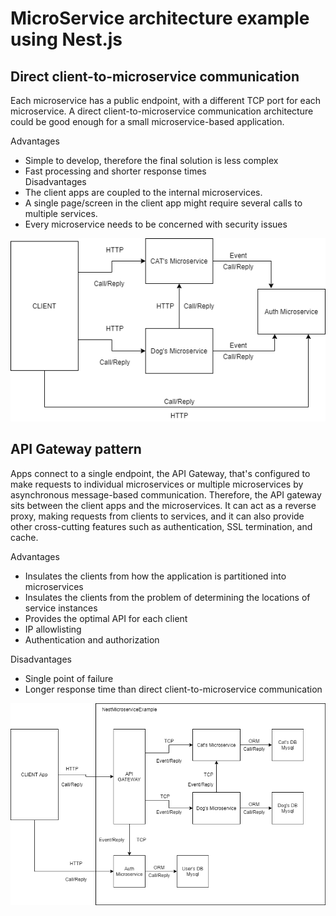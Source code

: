 # MicroService architecture example using Nest.js

## Direct client-to-microservice communication
Each microservice has a public endpoint, with a different TCP port for each microservice. A direct client-to-microservice communication architecture could be good enough for a small microservice-based application.

Advantages
  - Simple to develop, therefore the final solution is less complex
  - Fast processing and shorter response times  
Disadvantages
  -  The client apps are coupled to the internal microservices.
  -  A single page/screen in the client app might require several calls to multiple services.
  -  Every microservice needs to be concerned with security issues


![alt text](https://github.com/RicardoJardim/NestMicroservice/blob/main/nest.png "Diagram")


## API Gateway pattern 
Apps connect to a single endpoint, the API Gateway, that's configured to make requests to individual microservices or multiple microservices by asynchronous message-based communication. Therefore, the API gateway sits between the client apps and the microservices. It can act as a reverse proxy, making requests from clients to services, and it can also provide other cross-cutting features such as authentication, SSL termination, and cache.

Advantages
  - Insulates the clients from how the application is partitioned into microservices
  - Insulates the clients from the problem of determining the locations of service instances
  - Provides the optimal API for each client
  - IP allowlisting
  - Authentication and authorization


Disadvantages
  - Single point of failure
  - Longer response time than direct client-to-microservice communication
  
  
![alt text](https://github.com/RicardoJardim/NestMicroservice/blob/main/nest2.png "Diagram2")


